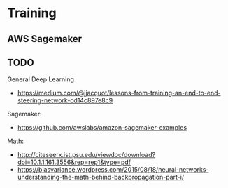 # Training

## AWS Sagemaker

## TODO

General Deep Learning
- https://medium.com/@jjacquot/lessons-from-training-an-end-to-end-steering-network-cd14c897e8c9

Sagemaker:
- https://github.com/awslabs/amazon-sagemaker-examples

Math:
- http://citeseerx.ist.psu.edu/viewdoc/download?doi=10.1.1.161.3556&rep=rep1&type=pdf
- https://biasvariance.wordpress.com/2015/08/18/neural-networks-understanding-the-math-behind-backpropagation-part-i/